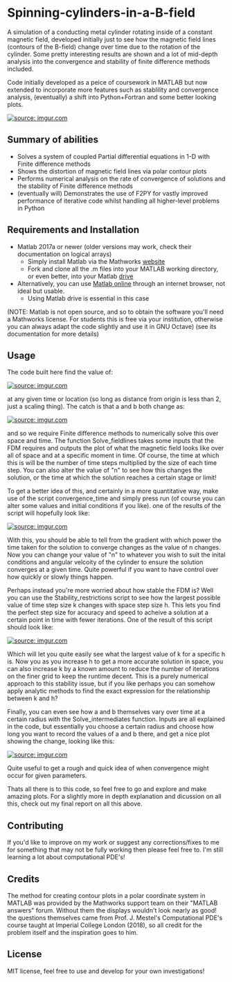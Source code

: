 # Spinning-cylinders-in-a-B-field #

A simulation of a conducting metal cylinder rotating inside of a constant magnetic field, developed initially just to see how the 
magnetic field lines (contours of the B-field) change over time due to the rotation of the cylinder. Some pretty interesting results are 
shown and a lot of mid-depth analysis into the convergence and stability of finite difference methods included.

Code initially developed as a peice of coursework in MATLAB but now extended to incorporate more features such as stablility and
convergence analysis, (eventually) a shift into Python+Fortran and some better looking plots. 

<a href="https://imgur.com/HCmheJ3"><img src="https://i.imgur.com/HCmheJ3.png" title="source: imgur.com"/></a>

## Summary of abilities ##

- Solves a system of coupled Partial differential equations in 1-D with Finite difference methods
- Shows the distortion of magnetic field lines via polar contour plots
- Performs numerical analysis on the rate of convergence of solutions and the stability of Finite difference methods
- (eventually will) Demonstrates the use of F2PY for vastly improved performance of iterative code whilst handling all higher-level problems in Python

## Requirements and Installation ## 

- Matlab 2017a or newer (older versions may work, check their documentation on logical arrays)
  - Simply install Matlab via the Mathworks <a href="https://uk.mathworks.com/products/matlab.html?s_tid=hp_products_matlab">website</a>
  - Fork and clone all the .m files into your MATLAB working directory, or even better, into your Matlab <a href="https://uk.mathworks.com/products/matlab-drive.html?s_tid=MLD_MLDOSI">drive</a>
- Alternatively, you can use <a href="https://uk.mathworks.com/products/matlab-online.html">Matlab online</a> through an internet browser, not ideal but usable.
  - Using Matlab drive is essential in this case

(NOTE: Matlab is not open source, and so to obtain the software you'll need a Mathworks license. For students this is free via your 
institution, otherwise you can always adapt the code slightly and use it in GNU Octave) (see its documentation for more details)

## Usage ##

The code built here find the value of:

<a href="https://imgur.com/HCmheJ3"><img src="https://i.imgur.com/HCmheJ3.png" title="source: imgur.com"/></a>

at any given time or location (so long as distance from origin is less than 2, just a scaling thing). The catch is that a and
b both change as:

<a href="https://imgur.com/HCmheJ3"><img src="https://i.imgur.com/HCmheJ3.png" title="source: imgur.com"/></a>

and so we require Finite difference methods to numerically solve this over space and time. The function Solve_fieldlines takes
some inputs that the FDM requires and outputs the plot of what the magnetic field looks like over all of space and at a 
specific moment in time. Of course, the time at which this is will be the number of time steps multiplied by the size of 
each time step. You can also alter the value of "n" to see how this changes the solution, or the time at which the solution
reaches a certain stage or limit!

To get a better idea of this, and certainly in a more quantitative way, make use of the script convergence_time and simply 
press run (of course you can alter some values and initial conditions if you like). one of the results of the script
will hopefully look like: 

<a href="https://imgur.com/kxhyyvW"><img src="https://i.imgur.com/kxhyyvW.png" title="source: imgur.com"/></a>

With this, you should be able to tell from the gradient with which power the time taken for the solution to converge 
changes as the value of n changes. Now you can change your value of "n" to whatever you wish to suit the inital 
conditions and angular velcoity of the cylinder to ensure the solution converges at a given time. Quite powerful
if you want to have control over how quickly or slowly things happen.

Perhaps instead you're more worried about how stable the FDM is? Well you can use the Stability_restrictions script
to see how the largest possible value of time step size k changes with space step size h. This lets you find the
perfect step size for accuracy and speed to acheive a solution at a certain point in time with fewer iterations.
One of the result of this script should look like:

<a href="https://imgur.com/isns73R"><img src="https://i.imgur.com/isns73R.png" title="source: imgur.com"/></a>

Which will let you quite easily see what the largest value of k for a specific h is. Now you as you increase h
to get a more accurate solution in space, you can also increase k by a known amount to reduce the number of 
iterations on the finer grid to keep the runtime decent. This is a purely numerical approach to this stability
issue, but if you like perhaps you can somehow apply analytic methods to find the exact expression for the
relationship between k and h?

Finally, you can even see how a and b themselves vary over time at a certain radius with the Solve_intermediates
function. Inputs are all explained in the code, but essentially you choose a certain radius and choose how long
you want to record the values of a and b there, and get a nice plot showing the change, looking like this:

<a href="https://imgur.com/PQUyQ6H"><img src="https://i.imgur.com/PQUyQ6H.png" title="source: imgur.com"/></a>

Quite useful to get a rough and quick idea of when convergence might occur for given parameters. 

Thats all there is to this code, so feel free to go and explore and make amazing plots. For a slightly more
in depth explanation and dicussion on all this, check out my final report on all this above.

## Contributing ##

If you'd like to improve on my work or suggest any corrections/fixes to me for something that may not be fully working then please feel 
free to. I'm still learning a lot about computational PDE's!

## Credits ##

The method for creating contour plots in a polar coordinate system in MATLAB was provided by the Mathworks support team on their "MATLAB 
answers" forum. Without them the displays wouldn't look nearly as good! the questions themselves came from Prof. J. Mestel's 
Computational PDE's course taught at Imperial College London (2018), so all credit for the problem itself and the inspiration goes to
him.

## License ##

MIT license, feel free to use and develop for your own investigations!

